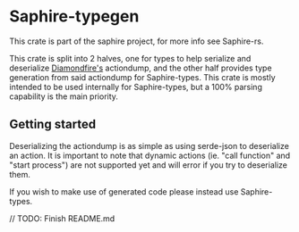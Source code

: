 # Saphire-typegen

This crate is part of the saphire project, for more info see Saphire-rs.

This crate is split into 2 halves, one for types to help serialize and deserialize [Diamondfire's](mcdiamondfire.net) actiondump, and the other half provides type generation from said actiondump for Saphire-types.
This crate is mostly intended to be used internally for Saphire-types, but a 100% parsing capability is the main priority.

## Getting started

Deserializing the actiondump is as simple as using serde-json to deserialize an action. It is important to note that dynamic actions (ie. "call function" and "start process") are not supported yet and will error if you try to deserialize them.

If you wish to make use of generated code please instead use Saphire-types.

// TODO: Finish README.md